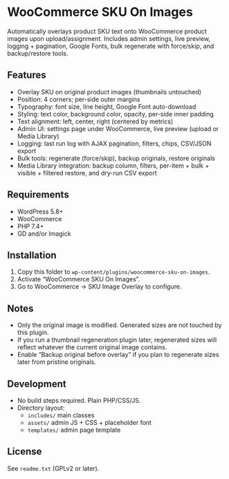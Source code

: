 # WooCommerce SKU On Images

Automatically overlays product SKU text onto WooCommerce product images upon upload/assignment. Includes admin settings, live preview, logging + pagination, Google Fonts, bulk regenerate with force/skip, and backup/restore tools.

## Features
- Overlay SKU on original product images (thumbnails untouched)
- Position: 4 corners; per-side outer margins
- Typography: font size, line height, Google Font auto-download
- Styling: text color, background color, opacity, per-side inner padding
- Text alignment: left, center, right (centered by metrics)
- Admin UI: settings page under WooCommerce, live preview (upload or Media Library)
- Logging: last run log with AJAX pagination, filters, chips, CSV/JSON export
- Bulk tools: regenerate (force/skip), backup originals, restore originals
- Media Library integration: backup column, filters, per-item + bulk + visible + filtered restore, and dry-run CSV export

## Requirements
- WordPress 5.8+
- WooCommerce
- PHP 7.4+
- GD and/or Imagick

## Installation
1. Copy this folder to `wp-content/plugins/woocommerce-sku-on-images`.
2. Activate “WooCommerce SKU On Images”.
3. Go to WooCommerce → SKU Image Overlay to configure.

## Notes
- Only the original image is modified. Generated sizes are not touched by this plugin.
- If you run a thumbnail regeneration plugin later, regenerated sizes will reflect whatever the current original image contains.
- Enable “Backup original before overlay” if you plan to regenerate sizes later from pristine originals.

## Development
- No build steps required. Plain PHP/CSS/JS.
- Directory layout:
  - `includes/` main classes
  - `assets/` admin JS + CSS + placeholder font
  - `templates/` admin page template

## License
See `readme.txt` (GPLv2 or later).
